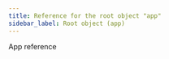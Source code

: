 ```yaml
---
title: Reference for the root object "app" 
sidebar_label: Root object (app)
---
```


App reference
